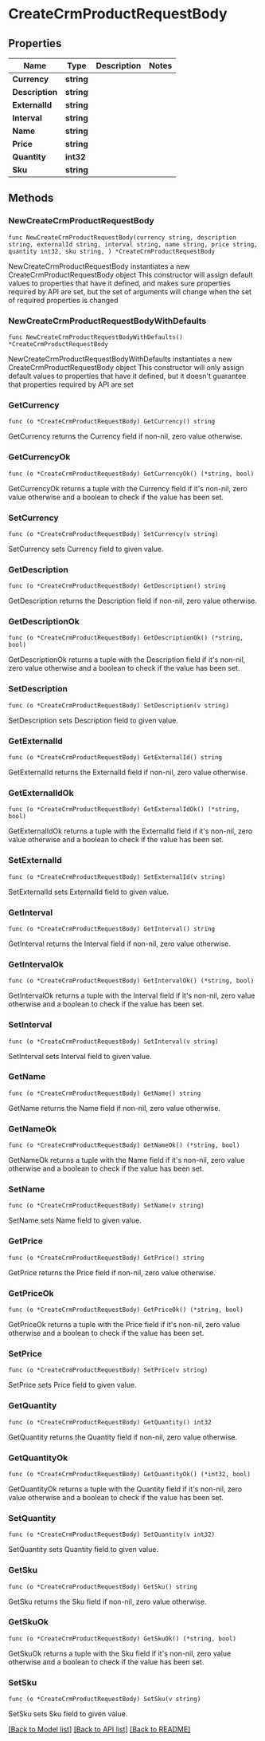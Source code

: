# CreateCrmProductRequestBody

## Properties

Name | Type | Description | Notes
------------ | ------------- | ------------- | -------------
**Currency** | **string** |  | 
**Description** | **string** |  | 
**ExternalId** | **string** |  | 
**Interval** | **string** |  | 
**Name** | **string** |  | 
**Price** | **string** |  | 
**Quantity** | **int32** |  | 
**Sku** | **string** |  | 

## Methods

### NewCreateCrmProductRequestBody

`func NewCreateCrmProductRequestBody(currency string, description string, externalId string, interval string, name string, price string, quantity int32, sku string, ) *CreateCrmProductRequestBody`

NewCreateCrmProductRequestBody instantiates a new CreateCrmProductRequestBody object
This constructor will assign default values to properties that have it defined,
and makes sure properties required by API are set, but the set of arguments
will change when the set of required properties is changed

### NewCreateCrmProductRequestBodyWithDefaults

`func NewCreateCrmProductRequestBodyWithDefaults() *CreateCrmProductRequestBody`

NewCreateCrmProductRequestBodyWithDefaults instantiates a new CreateCrmProductRequestBody object
This constructor will only assign default values to properties that have it defined,
but it doesn't guarantee that properties required by API are set

### GetCurrency

`func (o *CreateCrmProductRequestBody) GetCurrency() string`

GetCurrency returns the Currency field if non-nil, zero value otherwise.

### GetCurrencyOk

`func (o *CreateCrmProductRequestBody) GetCurrencyOk() (*string, bool)`

GetCurrencyOk returns a tuple with the Currency field if it's non-nil, zero value otherwise
and a boolean to check if the value has been set.

### SetCurrency

`func (o *CreateCrmProductRequestBody) SetCurrency(v string)`

SetCurrency sets Currency field to given value.


### GetDescription

`func (o *CreateCrmProductRequestBody) GetDescription() string`

GetDescription returns the Description field if non-nil, zero value otherwise.

### GetDescriptionOk

`func (o *CreateCrmProductRequestBody) GetDescriptionOk() (*string, bool)`

GetDescriptionOk returns a tuple with the Description field if it's non-nil, zero value otherwise
and a boolean to check if the value has been set.

### SetDescription

`func (o *CreateCrmProductRequestBody) SetDescription(v string)`

SetDescription sets Description field to given value.


### GetExternalId

`func (o *CreateCrmProductRequestBody) GetExternalId() string`

GetExternalId returns the ExternalId field if non-nil, zero value otherwise.

### GetExternalIdOk

`func (o *CreateCrmProductRequestBody) GetExternalIdOk() (*string, bool)`

GetExternalIdOk returns a tuple with the ExternalId field if it's non-nil, zero value otherwise
and a boolean to check if the value has been set.

### SetExternalId

`func (o *CreateCrmProductRequestBody) SetExternalId(v string)`

SetExternalId sets ExternalId field to given value.


### GetInterval

`func (o *CreateCrmProductRequestBody) GetInterval() string`

GetInterval returns the Interval field if non-nil, zero value otherwise.

### GetIntervalOk

`func (o *CreateCrmProductRequestBody) GetIntervalOk() (*string, bool)`

GetIntervalOk returns a tuple with the Interval field if it's non-nil, zero value otherwise
and a boolean to check if the value has been set.

### SetInterval

`func (o *CreateCrmProductRequestBody) SetInterval(v string)`

SetInterval sets Interval field to given value.


### GetName

`func (o *CreateCrmProductRequestBody) GetName() string`

GetName returns the Name field if non-nil, zero value otherwise.

### GetNameOk

`func (o *CreateCrmProductRequestBody) GetNameOk() (*string, bool)`

GetNameOk returns a tuple with the Name field if it's non-nil, zero value otherwise
and a boolean to check if the value has been set.

### SetName

`func (o *CreateCrmProductRequestBody) SetName(v string)`

SetName sets Name field to given value.


### GetPrice

`func (o *CreateCrmProductRequestBody) GetPrice() string`

GetPrice returns the Price field if non-nil, zero value otherwise.

### GetPriceOk

`func (o *CreateCrmProductRequestBody) GetPriceOk() (*string, bool)`

GetPriceOk returns a tuple with the Price field if it's non-nil, zero value otherwise
and a boolean to check if the value has been set.

### SetPrice

`func (o *CreateCrmProductRequestBody) SetPrice(v string)`

SetPrice sets Price field to given value.


### GetQuantity

`func (o *CreateCrmProductRequestBody) GetQuantity() int32`

GetQuantity returns the Quantity field if non-nil, zero value otherwise.

### GetQuantityOk

`func (o *CreateCrmProductRequestBody) GetQuantityOk() (*int32, bool)`

GetQuantityOk returns a tuple with the Quantity field if it's non-nil, zero value otherwise
and a boolean to check if the value has been set.

### SetQuantity

`func (o *CreateCrmProductRequestBody) SetQuantity(v int32)`

SetQuantity sets Quantity field to given value.


### GetSku

`func (o *CreateCrmProductRequestBody) GetSku() string`

GetSku returns the Sku field if non-nil, zero value otherwise.

### GetSkuOk

`func (o *CreateCrmProductRequestBody) GetSkuOk() (*string, bool)`

GetSkuOk returns a tuple with the Sku field if it's non-nil, zero value otherwise
and a boolean to check if the value has been set.

### SetSku

`func (o *CreateCrmProductRequestBody) SetSku(v string)`

SetSku sets Sku field to given value.



[[Back to Model list]](../README.md#documentation-for-models) [[Back to API list]](../README.md#documentation-for-api-endpoints) [[Back to README]](../README.md)


